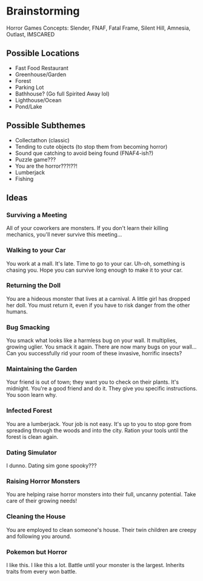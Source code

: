 # Brainstorming
Horror Games Concepts: Slender, FNAF, Fatal Frame, Silent Hill, Amnesia, Outlast, IMSCARED
## Possible Locations
* Fast Food Restaurant
* Greenhouse/Garden
* Forest
* Parking Lot
* Bathhouse? (Go full Spirited Away lol)
* Lighthouse/Ocean
* Pond/Lake

## Possible Subthemes
* Collectathon (classic)
* Tending to cute objects (to stop them from becoming horror)
* Sound que catching to avoid being found (FNAF4-ish?)
* Puzzle game???
* You are the horror???!??!
* Lumberjack
* Fishing


## Ideas
### Surviving a Meeting
All of your coworkers are monsters.  If you don't learn their killing mechanics, you'll never survive this meeting...
### Walking to your Car
You work at a mall.  It's late.  Time to go to your car.  Uh-oh, something is chasing you.  Hope you can survive long enough to make it to your car.
### Returning the Doll
You are a hideous monster that lives at a carnival.  A little girl has dropped her doll.  You must return it, even if  you have to risk danger from the other humans.
### Bug Smacking
You smack what looks like a harmless bug on your wall. It multiplies, growing uglier.  You smack it again.  There are now many bugs on your wall... Can you successfully rid your room of these invasive, horrific insects?
### Maintaining the Garden
Your friend is out of town; they want you to check on their plants. It's midnight.  You're a good friend and do it.  They give you specific instructions.  You soon learn why.
### Infected Forest
You are a lumberjack.  Your job is not easy.  It's up to you to stop gore from spreading through the woods and into the city.  Ration your tools until the forest is clean again.
### Dating Simulator
I dunno.  Dating sim gone spooky???
### Raising Horror Monsters
You are helping raise horror monsters into their full, uncanny potential.  Take care of their growing needs!
### Cleaning the House
You are employed to clean someone's house.  Their twin children are creepy and following you around.
### Pokemon but Horror
I like this.  I like this a lot.  Battle until your monster is the largest.  Inherits traits from every won battle.